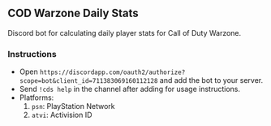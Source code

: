## COD Warzone Daily Stats
Discord bot for calculating daily player stats for Call of Duty Warzone.

### Instructions
- Open `https://discordapp.com/oauth2/authorize?scope=bot&client_id=711383069160112128` and add the bot to your server.
- Send `!cds help` in the channel after adding for usage instructions.
- Platforms:
  1. `psn`: PlayStation Network
  2. `atvi`: Activision ID


